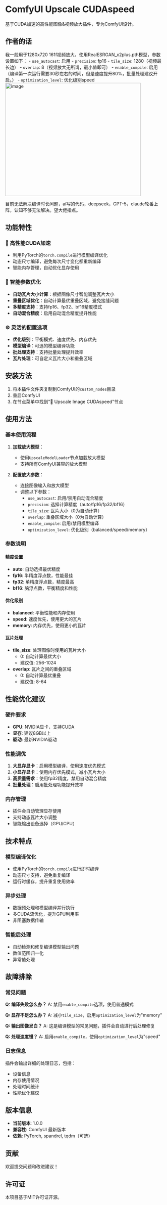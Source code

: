 # ComfyUI Upscale CUDAspeed

基于CUDA加速的高性能图像&视频放大插件，专为ComfyUI设计。

## 作者的话

我一般用于1280x720 161f视频放大，使用RealESRGAN_x2plus.pth模型，参数设置如下：
     - `use_autocast`: 启用
     - `precision`: fp16
     - `tile_size`: 1280（视频最长边）
     - `overlap`: 8（视频放大无所谓，最小值即可）
     - `enable_compile`: 启用（编译第一次运行需要30秒左右的时间，但是速度提升80%，批量处理建议开启。）
     - `optimization_level`: 优化级别speed
<img width="429" height="358" alt="image" src="https://github.com/user-attachments/assets/fc74de34-5333-4bd8-b1d6-9c413deb7d21" />


目前无法解决编译时长问题，ai写的代码，deepseek，GPT-5，claude轮番上阵，认知不够无法解决。望大佬指点。

## 功能特性

### 🚀 高性能CUDA加速
- 利用PyTorch的`torch.compile`进行模型编译优化
- 动态尺寸编译，避免每次尺寸变化都重新编译
- 智能内存管理，自动优化显存使用

### 🎯 智能参数优化
- **自动瓦片大小计算**：根据图像尺寸智能调整瓦片大小
- **重叠区域优化**：自动计算最优重叠区域，避免接缝问题
- **多精度支持**：支持fp16、fp32、bf16精度模式
- **自动混合精度**：启用自动混合精度提升性能

### ⚙️ 灵活的配置选项
- **优化级别**：平衡模式、速度优先、内存优先
- **模型编译**：可选的模型编译功能
- **批处理支持**：支持批量处理提升效率
- **瓦片处理**：可自定义瓦片大小和重叠区域

## 安装方法

1. 将本插件文件夹复制到ComfyUI的`custom_nodes`目录
2. 重启ComfyUI
3. 在节点菜单中找到"🚀 Upscale Image CUDAspeed"节点

## 使用方法

### 基本使用流程

1. **加载放大模型**：
   - 使用`UpscaleModelLoader`节点加载放大模型
   - 支持所有ComfyUI兼容的放大模型

2. **配置放大参数**：
   - 连接图像输入和放大模型
   - 调整以下参数：
     - `use_autocast`: 启用/禁用自动混合精度
     - `precision`: 选择计算精度（auto/fp16/fp32/bf16）
     - `tile_size`: 瓦片大小（0为自动计算）
     - `overlap`: 重叠区域大小（0为自动计算）
     - `enable_compile`: 启用/禁用模型编译
     - `optimization_level`: 优化级别（balanced/speed/memory）

### 参数说明

#### 精度设置
- **auto**: 自动选择最优精度
- **fp16**: 半精度浮点数，性能最佳
- **fp32**: 单精度浮点数，精度最高
- **bf16**: 脑浮点数，平衡精度和性能

#### 优化级别
- **balanced**: 平衡性能和内存使用
- **speed**: 速度优先，使用更大的瓦片
- **memory**: 内存优先，使用更小的瓦片

#### 瓦片处理
- **tile_size**: 处理图像时使用的瓦片大小
  - 0: 自动计算最优大小
  - 建议值: 256-1024
- **overlap**: 瓦片之间的重叠区域
  - 0: 自动计算最优重叠
  - 建议值: 8-64

## 性能优化建议

### 硬件要求
- **GPU**: NVIDIA显卡，支持CUDA
- **显存**: 建议8GB以上
- **驱动**: 最新NVIDIA驱动

### 性能调优
1. **大显存显卡**：启用模型编译，使用速度优先模式
2. **小显存显卡**：使用内存优先模式，减小瓦片大小
3. **高质量需求**：使用fp32精度，禁用自动混合精度
4. **批量处理**：启用批处理功能提升效率

### 内存管理
- 插件会自动管理显存使用
- 支持动态瓦片大小调整
- 智能输出设备选择（GPU/CPU）

## 技术特点

### 模型编译优化
- 使用PyTorch的`torch.compile`进行即时编译
- 动态尺寸支持，避免重复编译
- 运行时缓存，提升重复使用效率

### 异步处理
- 数据预处理和模型编译并行执行
- 多CUDA流优化，提升GPU利用率
- 非阻塞数据传输

### 智能后处理
- 自动检测和修复编译模型输出问题
- 数值范围归一化
- 异常值处理

## 故障排除

### 常见问题

**Q: 编译失败怎么办？**
A: 禁用`enable_compile`选项，使用普通模式

**Q: 显存不足怎么办？**
A: 减小`tile_size`，启用`optimization_level`为"memory"

**Q: 输出图像发白？**
A: 这是编译模型的常见问题，插件会自动进行后处理修复

**Q: 处理速度慢？**
A: 启用`enable_compile`，使用`optimization_level`为"speed"

### 日志信息
插件会输出详细的处理日志，包括：
- 设备信息
- 内存使用情况
- 处理时间统计
- 性能优化建议

## 版本信息

- **当前版本**: 1.0.0
- **兼容性**: ComfyUI 最新版本
- **依赖**: PyTorch, spandrel, tqdm（可选）

## 贡献

欢迎提交问题和改进建议！

## 许可证

本项目基于MIT许可证开源。
